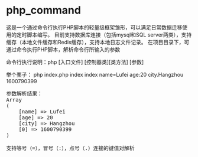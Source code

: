 # php_command
这是一个通过命令行执行PHP脚本的轻量级框架雏形，可以满足日常数据迁移使用的定时脚本编写。
目前支持数据库连接（包括mysql和SQL server两类），支持缓存（本地文件缓存和Redis缓存），支持本地日志文件记录。
在项目目录下，可通过命令执行PHP脚本，解析命令行所输入的参数



命令行执行说明：php [入口文件] [控制器类][类方法] [参数]

举个栗子：
php index.php index index name=Lufei age:20 city.Hangzhou 1600790399

<pre>
参数解析结果：
Array
(
    [name] => Lufei
    [age] => 20
    [city] => Hangzhou
    [0] => 1600790399
)

支持等号（=），冒号（:），点号（.）连接的键值对解析

